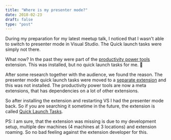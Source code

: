 ```yaml
---
title: "Where is my presenter mode?"
date: 2018-02-23
draft: false
type: "post"
---
```


During my preparation for my latest meetup talk, I noticed that I wasn't able to switch to presenter mode in Visual Studio. The Quick launch tasks were simply not there.

What now? In the past they were part of the [productivity power tools](https://marketplace.visualstudio.com/items?itemName=VisualStudioProductTeam.ProductivityPowerPack2017) extension. This was installed, but no quick launch tasks for me. 🙁

After some research together with the audience, we found the reason. The presenter mode quick launch tasks were moved to a [separate extension](https://marketplace.visualstudio.com/items?itemName=VisualStudioProductTeam.QuickLaunchTasks) and this was not installed. The productivity power tools are now a meta extensions, that has dependencies on a lot of other extensions.

So after installing the extension and restarting VS I had the presenter mode back. So if you are searching it sometime in the future, the extension is called [Quick Launch Tasks](https://marketplace.visualstudio.com/items?itemName=VisualStudioProductTeam.QuickLaunchTasks).

PS: I am sure, that the extension was missing is due to my development setup, multiple dev machines (4 machines at 3 locations) and extension roaming. So no bad feeling against the extension developer for this.